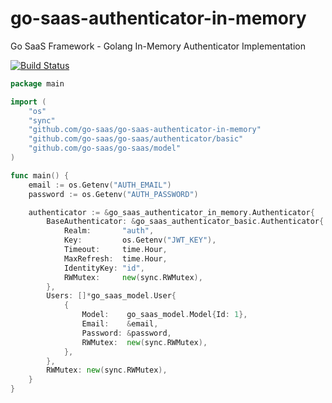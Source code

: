 # go-saas-authenticator-in-memory
Go SaaS Framework - Golang In-Memory Authenticator Implementation

[![Build Status](https://ci.loeffel.io/api/badges/go-saas/go-saas-authenticator-in-memory/status.svg)](https://ci.loeffel.io/go-saas/go-saas-authenticator-in-memory)

```go
package main

import (
    "os"
    "sync"
    "github.com/go-saas/go-saas-authenticator-in-memory"
    "github.com/go-saas/go-saas/authenticator/basic"
    "github.com/go-saas/go-saas/model"
)

func main() {
    email := os.Getenv("AUTH_EMAIL")
    password := os.Getenv("AUTH_PASSWORD")

    authenticator := &go_saas_authenticator_in_memory.Authenticator{
        BaseAuthenticator: &go_saas_authenticator_basic.Authenticator{
            Realm:       "auth",
            Key:         os.Getenv("JWT_KEY"),
            Timeout:     time.Hour,
            MaxRefresh:  time.Hour,
            IdentityKey: "id",
            RWMutex:     new(sync.RWMutex),
        },
        Users: []*go_saas_model.User{
            {
                Model:    go_saas_model.Model{Id: 1},
                Email:    &email,
                Password: &password,
                RWMutex:  new(sync.RWMutex),
            },
        },
        RWMutex: new(sync.RWMutex),
    }
}
```